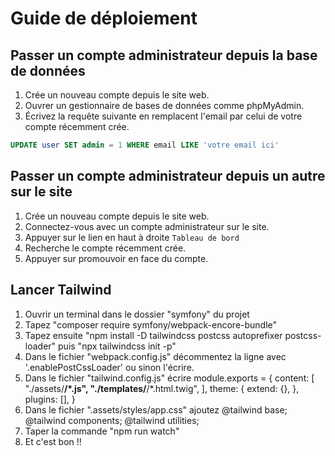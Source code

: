 # Guide de déploiement

## Passer un compte administrateur depuis la base de données

1. Crée un nouveau compte depuis le site web.
2. Ouvrer un gestionnaire de bases de données comme phpMyAdmin.
3. Écrivez la requête suivante en remplacent l'email par celui de votre compte récemment crée.
```SQL
UPDATE user SET admin = 1 WHERE email LIKE 'votre email ici'
```

## Passer un compte administrateur depuis un autre sur le site

1. Crée un nouveau compte depuis le site web.
2. Connectez-vous avec un compte administrateur sur le site.
3. Appuyer sur le lien en haut à droite `Tableau de bord`
4. Recherche le compte récemment crée.
5. Appuyer sur promouvoir en face du compte.

## Lancer Tailwind
1. Ouvrir un terminal dans le dossier "symfony" du projet
2. Tapez "composer require symfony/webpack-encore-bundle"
3. Tapez ensuite "npm install -D tailwindcss postcss autoprefixer postcss-loader" puis 
"npx tailwindcss init -p"
4. Dans le fichier "webpack.config.js" décommentez la ligne avec '.enablePostCssLoader' ou sinon l'écrire.
5. Dans le fichier "tailwind.config.js" écrire
module.exports = {
  content: [
    "./assets/**/*.js",
    "./templates/**/*.html.twig",
  ],
  theme: {
    extend: {},
  },
  plugins: [],
}
6. Dans le fichier ".assets/styles/app.css" ajoutez 
@tailwind base;
@tailwind components;
@tailwind utilities; 
7. Taper la commande "npm run watch"
8. Et c'est bon !!
